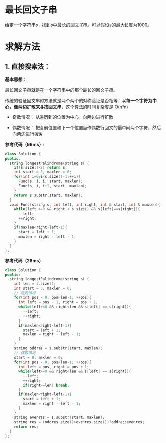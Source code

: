 # 最长回文子串

给定一个字符串$s$，找到$s$中最长的回文子串。可以假设$s$的最大长度为1000。

# 求解方法

## 1. 直接搜索法：

**基本思想**：

最长回文子串就是在一个字符串中的那个最长的回文子串。

传统的验证回文串的方法就是两个两个的对称验证是否相等：**以每一个字符为中心，像两边扩散来寻找回文串**，这个算法的时间复杂度是 O(n*n)

* 奇数情况：
  从遍历到的位置为中心，向两边进行扩散

* 偶数情况：
  把当前位置和下一个位置当作偶数行回文的最中间两个字符，然后向两边进行搜索
  
**参考代码（96ms）**:
```c++
class Solution {
public:
  string longestPalindrome(string s) {
    if(s.size()<2) return s;
    int start = 0, maxlen = 0;
    for(int i=0;i<s.size()-1;++i){
      Func(s, i, i, start, maxlen);
      Func(s, i, i+1, start, maxlen);
    }
    return s.substr(start, maxlen);
  }
  void Func(string s, int left, int right, int & start, int & maxlen){
    while(left >=0 && right < s.size() && s[left]==s[right]){
      --left;
      ++right;
    }
    if(maxlen<right-left-1){
      start = left + 1;
      maxlen = right - left - 1;
    }
  }
};

```

**参考代码（28ms）**
```c++
class Solution {
public:
  string longestPalindrome(string s) {
    int len = s.size();
    int start = 0, maxlen = 0;
    // 奇数情况 
    for(int pos = 0; pos<len-1; ++pos){
      int left = pos - 1, right = pos + 1;
      while(left>=0 && right<len && s[left] == s[right]){
        --left; 
        ++right;
      }
      if(maxlen<right-left-1){
        start = left + 1;
        maxlen = right - left - 1;
      }
    }
    string oddres = s.substr(start, maxlen);
    // 偶数情况
    start = 0, maxlen = 0;
    for(int pos = 0; pos<len-1; ++pos){
      int left = pos, right = pos + 1;
      while(left>=0 && right<len && s[left] == s[right]){
        --left;
        ++right;
        if(right==len) break; 
      }
      if(maxlen<right-left-1){
        start = left + 1;
        maxlen = right - left - 1;
      }
    } 
    string evenres = s.substr(start, maxlen);
    string res = (oddres.size()>evenres.size())?oddres:evenres;
    return res;
  }
};
```
